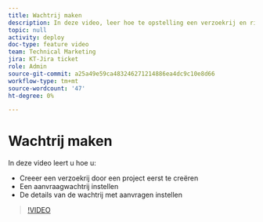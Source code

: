 ```yaml
---
title: Wachtrij maken
description: In deze video, leer hoe te opstelling een verzoekrij en rijdetails vestigen.
topic: null
activity: deploy
doc-type: feature video
team: Technical Marketing
jira: KT-Jira ticket
role: Admin
source-git-commit: a25a49e59ca483246271214886ea4dc9c10e8d66
workflow-type: tm+mt
source-wordcount: '47'
ht-degree: 0%

---
```


# Wachtrij maken

In deze video leert u hoe u:

* Creeer een verzoekrij door een project eerst te creëren
* Een aanvraagwachtrij instellen
* De details van de wachtrij met aanvragen instellen

>[!VIDEO](https://video.tv.adobe.com/v/335221/?quality=12&learn=on)
